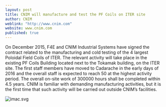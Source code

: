 ```yaml
---
layout: post
title: CNIM will manufacture and test the PF Coils on ITER site
author: CNIM
weblink: "http://www.cnim.com"
website: www.cnim.com
published: true
---
```



On December 2015, F4E and CNIM Industrial Systems have signed the contract related to the manufacturing and cold testing of the 4 largest Poloidal Field Coils of ITER. The relevant activity will take place in the existing PF Coils Building located next to the Tokamak building, on the ITER site. The first staff members have moved to Cadarache in the early days of 2016 and the overall staff is expected to reach 50 at the highest activity period. The overall on-site work of 300000 hours shall be completed within 4.5 years.
CNIM is familiar with demanding manufacturing activities, but it is the first time that such activity will be carried out outside CNIM’s facilities.

![imac.svg]({{site.baseurl}}/_posts/imac.svg)
